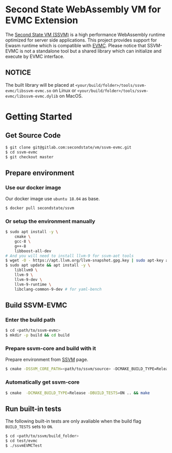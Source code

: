 # Second State WebAssembly VM for EVMC Extension

The [Second State VM (SSVM)](https://github.com/second-state/ssvm) is a high performance WebAssembly runtime optimized for server side applications. This project provides support for Ewasm runtime which is compatible with [EVMC](https://github.com/ethereum/evmc). Please notice that SSVM-EVMC is not a standalone tool but a shared library which can initialize and execute by EVMC interface.

## NOTICE

The built library will be placed at `<your/build/folder>/tools/ssvm-evmc/libssvm-evmc.so` on Linux or `<your/build/folder>/tools/ssvm-evmc/libssvm-evmc.dylib` on MacOS.

# Getting Started

## Get Source Code

```bash
$ git clone git@gitlab.com:secondstate/vm/ssvm-evmc.git
$ cd ssvm-evmc
$ git checkout master
```

## Prepare environment

### Use our docker image

Our docker image use `ubuntu 18.04` as base.

```bash
$ docker pull secondstate/ssvm
```

### Or setup the environment manually

```bash
$ sudo apt install -y \
	cmake \
	gcc-8 \
	g++-8
	libboost-all-dev
# And you will need to install llvm-9 for ssvm-aot tools
$ wget -O - https://apt.llvm.org/llvm-snapshot.gpg.key | sudo apt-key add -
$ sudo apt update && apt install -y \
	libllvm9 \
	llvm-9 \
	llvm-9-dev \
	llvm-9-runtime \
	libclang-common-9-dev # for yaml-bench

```

## Build SSVM-EVMC

### Enter the build path

```bash
$ cd <path/to/ssvm-evmc>
$ mkdir -p build && cd build
```

### Prepare ssvm-core and build with it

Prepare environment from [SSVM](https://github.com/second-state/SSVM) page.

```bash
$ cmake -DSSVM_CORE_PATH=<path/to/ssvm/source> -DCMAKE_BUILD_TYPE=Release -DBUILD_TESTS=ON .. && make
```

### Automatically get ssvm-core

```bash
$ cmake  -DCMAKE_BUILD_TYPE=Release -DBUILD_TESTS=ON .. && make
```

## Run built-in tests

The following built-in tests are only avaliable when the build flag `BUILD_TESTS` sets to `ON`.

```bash
$ cd <path/to/ssvm/build_folder>
$ cd test/evmc
$ ./ssvmEVMCTest
```

